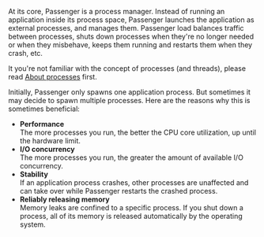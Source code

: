 At its core, Passenger is a process manager. Instead of running an application inside its process space, Passenger launches the application as external processes, and manages them. Passenger load balances traffic between processes, shuts down processes when they're no longer needed or when they misbehave, keeps them running and restarts them when they crash, etc.

<div class="info">
  It you're not familiar with the concept of processes (and threads), please read <a href="<%= url_for '/indepth/processes.html' %>">About processes</a> first.
</div>

Initially, Passenger only spawns one application process. But sometimes it may decide to spawn multiple processes. Here are the reasons why this is sometimes beneficial:

 * **Performance**<br>
   The more processes you run, the better the CPU core utilization, up until the hardware limit.
 * **I/O concurrency**<br>
   The more processes you run, the greater the amount of available I/O concurrency.
 * **Stability**<br>
   If an application process crashes, other processes are unaffected and can take over while Passenger restarts the crashed process.
 * **Reliably releasing memory**<br>
   Memory leaks are confined to a specific process. If you shut down a process, all of its memory is released automatically by the operating system.